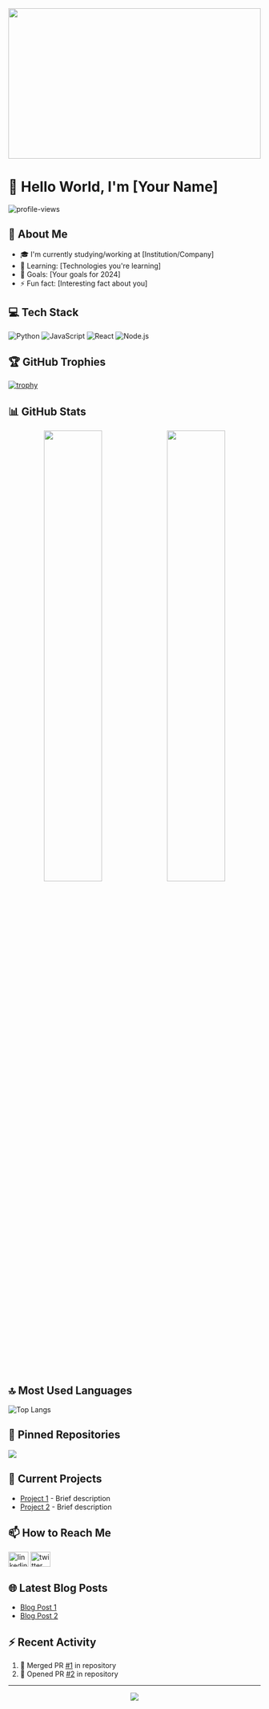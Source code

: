 <div align="center">
  <img src="https://your-banner-image-url.png" width="100%" height="300"/>
</div>

# 👋 Hello World, I'm [Your Name]
<p align="left"> <img src="https://komarev.com/ghpvc/?username=YourUsername&label=Profile%20views&color=0e75b6&style=flat" alt="profile-views" /> </p>

## 🚀 About Me
- 🎓 I'm currently studying/working at [Institution/Company]
- 🌱 Learning: [Technologies you're learning]
- 🎯 Goals: [Your goals for 2024]
- ⚡ Fun fact: [Interesting fact about you]

## 💻 Tech Stack
![Python](https://img.shields.io/badge/-Python-3776AB?style=flat-square&logo=python&logoColor=white)
![JavaScript](https://img.shields.io/badge/-JavaScript-F7DF1E?style=flat-square&logo=javascript&logoColor=black)
![React](https://img.shields.io/badge/-React-61DAFB?style=flat-square&logo=react&logoColor=black)
![Node.js](https://img.shields.io/badge/-Node.js-339933?style=flat-square&logo=node.js&logoColor=white)

## 🏆 GitHub Trophies
[![trophy](https://github-profile-trophy.vercel.app/?username=YourUsername&theme=onedark)](https://github.com/ryo-ma/github-profile-trophy)

## 📊 GitHub Stats
<p align="center">
  <img width="48%" src="https://github-readme-stats.vercel.app/api?username=YourUsername&show_icons=true&theme=tokyonight" />
  <img width="48%" src="https://github-readme-streak-stats.herokuapp.com/?user=YourUsername&theme=tokyonight" />
</p>

## 🔝 Most Used Languages
![Top Langs](https://github-readme-stats.vercel.app/api/top-langs/?username=YourUsername&layout=compact&theme=tokyonight)

## 📌 Pinned Repositories
<a href="https://github.com/YourUsername/RepoName">
  <img align="center" src="https://github-readme-stats.vercel.app/api/pin/?username=YourUsername&repo=RepoName&theme=tokyonight" />
</a>

## 🎯 Current Projects
- [Project 1](link) - Brief description
- [Project 2](link) - Brief description

## 📫 How to Reach Me
<p align="left">
<a href="your-linkedin-url" target="blank"><img align="center" src="https://raw.githubusercontent.com/rahuldkjain/github-profile-readme-generator/master/src/images/icons/Social/linked-in-alt.svg" alt="linkedin" height="30" width="40" /></a>
<a href="your-twitter-url" target="blank"><img align="center" src="https://raw.githubusercontent.com/rahuldkjain/github-profile-readme-generator/master/src/images/icons/Social/twitter.svg" alt="twitter" height="30" width="40" /></a>
</p>

## 🌐 Latest Blog Posts
<!-- BLOG-POST-LIST:START -->
- [Blog Post 1](link)
- [Blog Post 2](link)
<!-- BLOG-POST-LIST:END -->

## ⚡ Recent Activity
<!--START_SECTION:activity-->
1. 🎉 Merged PR [#1](link) in repository
2. 💪 Opened PR [#2](link) in repository
<!--END_SECTION:activity-->

---
<p align="center">
  <img src="https://quotes-github-readme.vercel.app/api?type=horizontal&theme=dark" />
</p>
